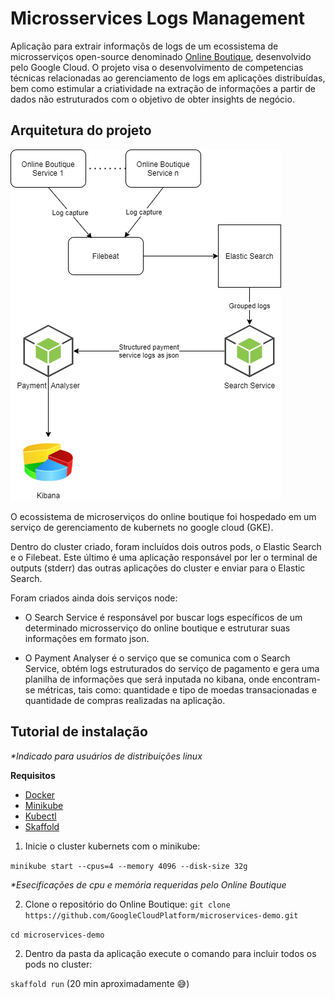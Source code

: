 # Microsservices Logs Management

Aplicação para extrair informaçõs de logs de um ecossistema de microsserviços open-source denominado [Online Boutique](https://github.com/GoogleCloudPlatform/microservices-demo), desenvolvido pelo Google Cloud. O projeto visa o desenvolvimento de competencias técnicas relacionadas ao gerenciamento de logs em aplicações distribuídas, bem como estimular a criatividade na extração de informações a partir de dados não estruturados com o objetivo de obter insights de negócio.

## Arquitetura do projeto

![Project Architecture](assets/microsservices-logs-management-architecture.png "Project Architecture")

O ecossistema de microserviços do online boutique foi hospedado em um serviço de gerenciamento de kubernets no google cloud (GKE).

Dentro do cluster criado, foram incluídos dois outros pods, o Elastic Search e o Filebeat. Este último é uma aplicação responsável por ler o terminal de outputs (stderr) das outras aplicações do cluster e enviar para o Elastic Search.

Foram criados ainda dois serviços node:

- O Search Service é responsável por buscar logs específicos de um determinado microsserviço do online boutique e estruturar suas informações em formato json.

- O Payment Analyser é o serviço que se comunica com o Search Service, obtém logs estruturados do serviço de pagamento e gera uma planilha de informações que será inputada no kibana, onde encontram-se métricas, tais como: quantidade e tipo de moedas transacionadas e quantidade de compras realizadas na aplicação.

## Tutorial de instalação

*\*Indicado para usuários de distribuições linux*

**Requisitos**
- [Docker](https://www.docker.com/products/docker-desktop)
- [Minikube](https://minikube.sigs.k8s.io/docs/start/)
- [Kubectl](https://kubernetes.io/docs/tasks/tools/install-kubectl/)
- [Skaffold](https://skaffold.dev/docs/install/)

1. Inicie o cluster kubernets com o minikube:

`minikube start --cpus=4 --memory 4096 --disk-size 32g`

*\*Esecificações de cpu e memória requeridas pelo Online Boutique*

2. Clone o repositório do Online Boutique:
`git clone https://github.com/GoogleCloudPlatform/microservices-demo.git`

`cd microservices-demo`

2. Dentro da pasta da aplicação execute o comando para incluir todos os pods no cluster:

`skaffold run` (20 min aproximadamente :sweat_smile:)


